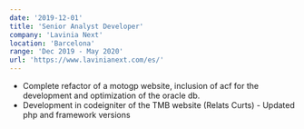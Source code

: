 ```yaml
---
date: '2019-12-01'
title: 'Senior Analyst Developer'
company: 'Lavinia Next'
location: 'Barcelona'
range: 'Dec 2019 - May 2020'
url: 'https://www.lavinianext.com/es/'
---
```


- Complete refactor of a motogp website, inclusion of acf for the development and optimization of the oracle db.
- Development in codeigniter of the TMB website (Relats Curts) - Updated php and framework versions
